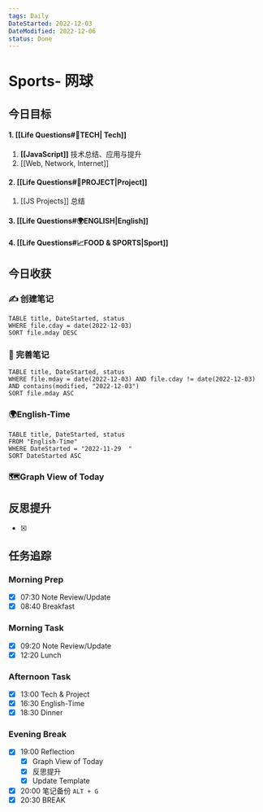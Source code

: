 ```yaml
---
tags: Daily
DateStarted: 2022-12-03
DateModified: 2022-12-06
status: Done
---
```


# Sports- 网球

## 今日目标

#### 1. [[Life Questions#🚀TECH| Tech]]

1. **[[JavaScript]]** 技术总结、应用与提升
2. [[Web, Network, Internet]]

#### 2. [[Life Questions#🚀PROJECT|Project]]

1. [[JS Projects]] 总结

#### 3. [[Life Questions#🌍ENGLISH|English]]

#### 4. [[Life Questions#📈FOOD & SPORTS|Sport]]

## 今日收获

### ✍️ 创建笔记

```dataview
TABLE title, DateStarted, status
WHERE file.cday = date(2022-12-03)
SORT file.mday DESC
```

### 📝 完善笔记

```dataview
TABLE title, DateStarted, status
WHERE file.mday = date(2022-12-03) AND file.cday != date(2022-12-03) AND contains(modified, "2022-12-03")
SORT file.mday ASC
```

### 🌍English-Time

```dataview
TABLE title, DateStarted, status
FROM "English-Time"
WHERE DateStarted = "2022-11-29  "
SORT DateStarted ASC
```

### 🗺️Graph View of Today

## 反思提升

- [x]

## 任务追踪

### Morning Prep

- [x] 07:30 Note Review/Update
- [x] 08:40 Breakfast

### Morning Task

- [x] 09:20 Note Review/Update
- [x] 12:20 Lunch

### Afternoon Task

- [x] 13:00 Tech & Project
- [x] 16:30 English-Time
- [x] 18:30 Dinner

### Evening Break

- [x] 19:00 Reflection
  - [x] Graph View of Today
  - [x] 反思提升
  - [x] Update Template
- [x] 20:00 笔记备份 `ALT + G`
- [x] 20:30 BREAK
